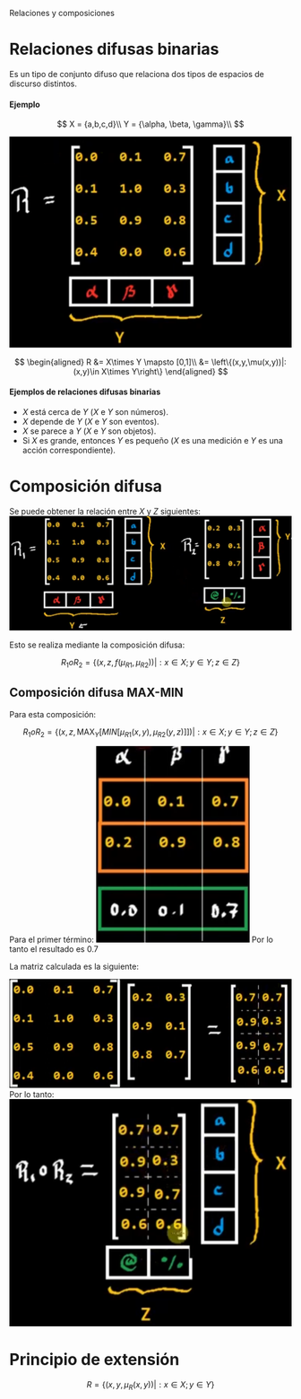 Relaciones y composiciones

# Relaciones difusas binarias
Es un tipo de conjunto difuso que relaciona dos tipos de espacios de discurso distintos.
#### Ejemplo

$$
X = {a,b,c,d}\\
Y = {\alpha, \beta, \gamma}\\
$$

![ff0e9d4d8c1ce07a802a21d031490b72.png](../../img/99745fa0b65245f78318b6db6eeef422.png)

$$
\begin{aligned}
R &= X\times Y \mapsto [0,1]\\
&= \left\{(x,y,\mu(x,y))|: (x,y)\in X\times Y\right\}
\end{aligned}
$$


#### Ejemplos de relaciones difusas binarias
* $X$ está cerca de $Y$ ($X$ e $Y$ son números).
* $X$ depende de $Y$ ($X$ e $Y$ son eventos).
* $X$ se parece a $Y$ ($X$ e $Y$ son objetos).
* Si $X$ es grande, entonces $Y$ es pequeño ($X$ es una medición e $Y$ es una acción correspondiente).

# Composición difusa
Se puede obtener la relación entre $X$ y $Z$ siguientes:
![963ac95500a4e9cb5e629bed73c50257.png](../../img/c200ddc5a30a4596bd197e342f7614db.png)

Esto se realiza mediante la composición difusa:

$$
R_1 o R_2 = \left\{(x,z,f(\mu_{R1},\mu_{R2}))|:x\in X;y\in Y;z \in Z\right\}
$$

## Composición difusa MAX-MIN
Para esta composición:

$$
R_1 o R_2 = \left\{(x,z,\text{MAX}_Y\left[MIN[\mu_{R1}(x,y),\mu_{R2}(y,z)]\right])|:x\in X;y\in Y;z \in Z\right\}
$$

Para el primer término:
![dce56a4bc7a1c7035c44f027e66ca60d.png](../../img/631030e10bbf4b4cb1b85509232c4b3e.png)
Por lo tanto el resultado es 0.7

La matriz calculada es la siguiente:

![fee199dcac360eb7615910fa19ac8c16.png](../../img/bafaaccbe04142549991952ae39d536f.png)
Por lo tanto:
![8e0e8d6f475982869ac8773fe5180dea.png](../../img/a5e3475513f741799cedbf90766b8727.png)
# Principio de extensión

$$
R = \left\{(x,y,\mu_R(x,y))|: x \in X; y \in Y\right\}
$$
